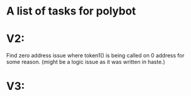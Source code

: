 # A list of tasks for polybot

# V2:

Find zero address issue where token1() is being called on 0 address for some reason. (might be a logic issue as it was written in haste.)

<!-- Insufficient_amount_out: Fixed by assigning amount1Repay to .swapExactTokensForTokens() in flashMulti.sol -->

# V3:


